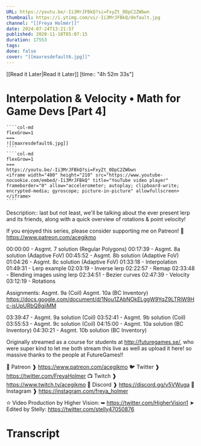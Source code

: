 ```yaml
---
URL: https://youtu.be/-Ii3MrJFBkQ?si=FxyZt_0DpC2ZWbwn
thumbnail: https://i.ytimg.com/vi/-Ii3MrJFBkQ/default.jpg
channel: "[[Freya Holmér]]"
date: 2024-07-24T13:21:57
published: 2020-11-10T05:07:15
duration: 17553
tags: 
done: false
cover: "[[maxresdefault6.jpg]]"
---
```

[[Read it Later|Read it Later]] [time:: "4h 52m 33s"]
# Interpolation & Velocity • Math for Game Devs [Part 4]
`````col
````col-md
flexGrow=1
===
![[maxresdefault6.jpg]]
````
````col-md
flexGrow=1
===
https://youtu.be/-Ii3MrJFBkQ?si=FxyZt_0DpC2ZWbwn
<iframe width="400" height="210" src="https://www.youtube-nocookie.com/embed/-Ii3MrJFBkQ" title="YouTube video player" frameborder="0" allow="accelerometer; autoplay; clipboard-write; encrypted-media; gyroscope; picture-in-picture" allowfullscreen></iframe>
````
`````
Description:: last but not least, we'll be talking about the ever present lerp and its friends, along with a quick overview of rotations & point velocity!

If you enjoyed this series, please consider supporting me on Patreon!
🧡 https://www.patreon.com/acegikmo

00:00:00 - Asgmt. 7 solution (Regular Polygons)
00:17:39 - Asgmt. 8a solution (Adaptive FoV)
00:45:52 - Asgmt. 8b solution (Adaptive FoV)
01:04:26 - Asgmt. 8c solution (Adaptive FoV)
01:33:18 - Interpolation
01:49:31 - Lerp example
02:03:19 - Inverse lerp
02:22:57 - Remap
02:33:48 - Blending images using lerp
02:34:51 - Bezier curves
02:47:39 - Velocity
03:12:19 - Rotations

Assignments:
Asgmt. 9a (Coil)
Asgmt. 10a (BC Inventory)
https://docs.google.com/document/d/1Nou1ZAbNOkELggW9YqZ9LTRIW9Hc-isUpURbQ8gjiMM

03:39:47 - Asgmt. 9a solution (Coil)
03:52:41 - Asgmt. 9b solution (Coil)
03:55:53 - Asgmt. 9c solution (Coil)
04:15:00 - Asgmt. 10a solution (BC Inventory)
04:30:21 - Asgmt. 10b solution (BC Inventory)

Originally streamed as a course for students at http://futuregames.se/, who were super kind to let me both stream this live as well as upload it here! so massive thanks to the people at FutureGames!!

💖 Patreon ❱ https://www.patreon.com/acegikmo
🐦 Twitter ❱ https://twitter.com/FreyaHolmer
📺 Twitch ❱ https://www.twitch.tv/acegikmo
💬 Discord ❱ https://discord.gg/v5VWuga
🌸 Instagram ❱ https://instagram.com/freya_holmer

✫ Video Production by Higher Vision:
➥ https://twitter.com/HigherVision1
➤ Edited by Stelly: https://twitter.com/stelly47050876
# Transcript